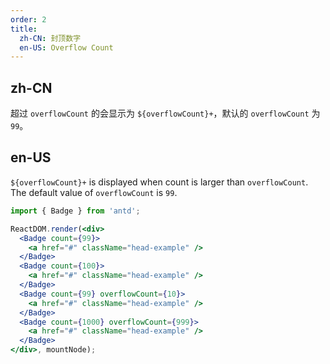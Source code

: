 ```yaml
---
order: 2
title:
  zh-CN: 封顶数字
  en-US: Overflow Count
---
```


## zh-CN

超过 `overflowCount` 的会显示为 `${overflowCount}+`，默认的 `overflowCount` 为 `99`。

## en-US

`${overflowCount}+` is displayed when count is larger than `overflowCount`. The default value of `overflowCount` is `99`.

````jsx
import { Badge } from 'antd';

ReactDOM.render(<div>
  <Badge count={99}>
    <a href="#" className="head-example" />
  </Badge>
  <Badge count={100}>
    <a href="#" className="head-example" />
  </Badge>
  <Badge count={99} overflowCount={10}>
    <a href="#" className="head-example" />
  </Badge>
  <Badge count={1000} overflowCount={999}>
    <a href="#" className="head-example" />
  </Badge>
</div>, mountNode);
````
